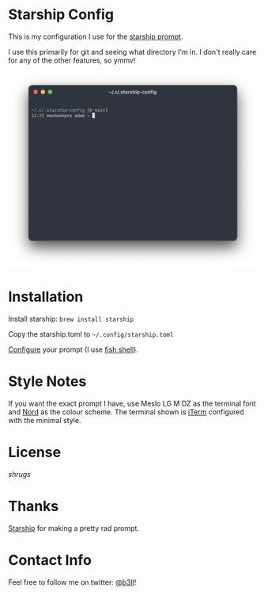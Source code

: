# Starship Config

This is my configuration I use for the [starship prompt](https://starship.rs).

I use this primarily for git and seeing what directory I'm in. I don't really care for any of the other features, so ymmv!

![StarshipPromptPreview](Resources/StarshipPrompt.png)

# Installation

Install starship: `brew install starship`

Copy the starship.toml to `~/.config/starship.toml`

[Configure](https://starship.rs/guide/) your prompt (I use [fish shell](https://fishshell.com)).

# Style Notes

If you want the exact prompt I have, use Meslo LG M DZ as the terminal font and [Nord](https://www.nordtheme.com) as the colour scheme. The terminal shown is [iTerm](https://iterm2.com) configured with the minimal style.

# License

*shrugs* 

# Thanks

[Starship](https://starship.rs) for making a pretty rad prompt.

# Contact Info

Feel free to follow me on twitter: [@b3ll](https://www.twitter.com/b3ll)!
